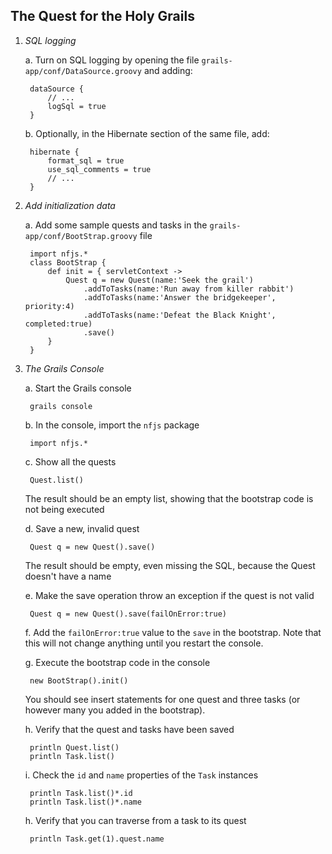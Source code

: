 The Quest for the Holy Grails
-----------------------------

1. *SQL logging*

    a. Turn on SQL logging by opening the file `grails-app/conf/DataSource.groovy` and adding:
    
        dataSource {
            // ...
            logSql = true
        }
        
    b. Optionally, in the Hibernate section of the same file, add:
    
        hibernate {
            format_sql = true
            use_sql_comments = true
            // ...
        }
        
2. *Add initialization data*
        
    a. Add some sample quests and tasks in the `grails-app/conf/BootStrap.groovy` file
    
        import nfjs.*
        class BootStrap {
            def init = { servletContext ->
                Quest q = new Quest(name:'Seek the grail')
                    .addToTasks(name:'Run away from killer rabbit')
                    .addToTasks(name:'Answer the bridgekeeper', priority:4)
                    .addToTasks(name:'Defeat the Black Knight', completed:true)
                    .save()
            }
        }
    
3. *The Grails Console*
    
    a. Start the Grails console
    
        grails console
 
    b. In the console, import the `nfjs` package
    
        import nfjs.*
        
    c. Show all the quests
    
        Quest.list()
        
    The result should be an empty list, showing that the bootstrap code is not being executed
    
    d. Save a new, invalid quest
    
        Quest q = new Quest().save()
        
    The result should be empty, even missing the SQL, because the Quest doesn't have a name
    
    e. Make the save operation throw an exception if the quest is not valid
    
        Quest q = new Quest().save(failOnError:true)
        
    f. Add the `failOnError:true` value to the `save` in the bootstrap. Note that this will not change anything until you
    restart the console.
    
    g. Execute the bootstrap code in the console
    
        new BootStrap().init()
        
    You should see insert statements for one quest and three tasks (or however many you added in the bootstrap).
    
    h. Verify that the quest and tasks have been saved
    
        println Quest.list()
        println Task.list()
        
    i. Check the `id` and `name` properties of the `Task` instances
    
        println Task.list()*.id
        println Task.list()*.name
        
    h. Verify that you can traverse from a task to its quest
    
        println Task.get(1).quest.name
        

    